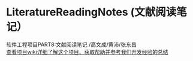 ﻿# LiteratureReadingNotes (文献阅读笔记）

软件工程项目PART8:文献阅读笔记 /高文成/黄沛/张东昌  
[查看项目wiki详细了解这个项目、获取帮助并参考我们开发经验的总结](https://github.com/gaohuangzhang/LiteratureReadingNotes/wiki)

